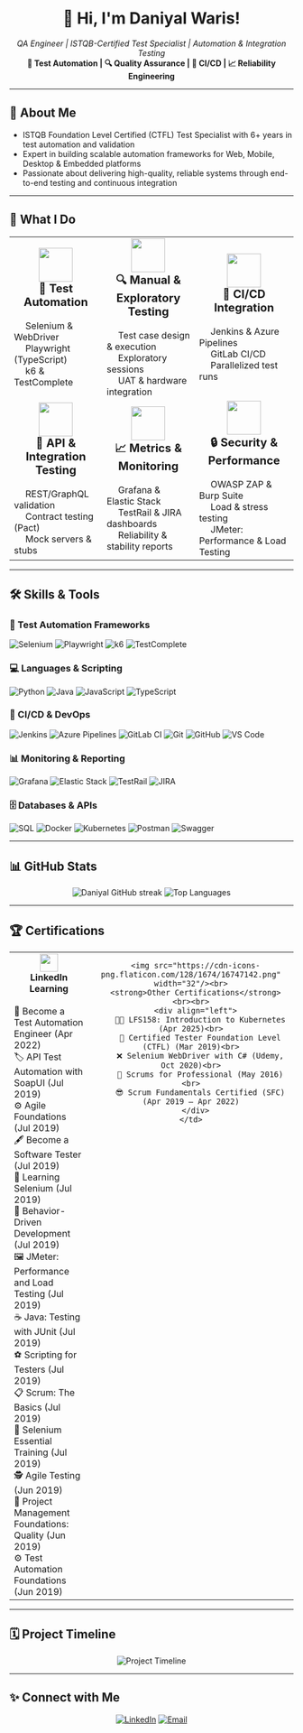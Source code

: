<!--
  👋 Hello, I'm Daniyal Waris!
  QA Engineer ensuring delivery of high-reliability software and systems.
-->

<h1 align="center">👋 Hi, I'm Daniyal Waris!</h1>
<p align="center">
  <em>QA Engineer | ISTQB-Certified Test Specialist | Automation & Integration Testing</em><br/>
  <strong>🧪 Test Automation | 🔍 Quality Assurance | 🚀 CI/CD | 📈 Reliability Engineering</strong>
</p>

---

## 🚀 About Me

- ISTQB Foundation Level Certified (CTFL) Test Specialist with 6+ years in test automation and validation  
- Expert in building scalable automation frameworks for Web, Mobile, Desktop & Embedded platforms  
- Passionate about delivering high-quality, reliable systems through end-to-end testing and continuous integration  

---

## 🚀 What I Do

<table>
  <tr>
    <td align="center" width="320" height="220">
      <img src="https://cdn-icons-png.flaticon.com/128/3590/3590556.png" width="60"/><br>
      <strong style="font-size: 20px;">🧪 Test Automation</strong><br><br>
      <div align="left">
        <img src="https://cdn-icons-png.flaticon.com/128/5968/5968544.png" width="16"/> Selenium & WebDriver<br>
        <img src="https://cdn-icons-png.flaticon.com/128/2885/2885278.png" width="16"/> Playwright (TypeScript)<br>
        <img src="https://cdn-icons-png.flaticon.com/128/3642/3642967.png" width="16"/> k6 & TestComplete
      </div>
    </td>
    <td align="center" width="320" height="220">
      <img src="https://cdn-icons-png.flaticon.com/128/2711/2711401.png" width="60"/><br>
      <strong style="font-size: 20px;">🔍 Manual & Exploratory Testing</strong><br><br>
      <div align="left">
        <img src="https://cdn-icons-png.flaticon.com/128/3064/3064197.png" width="16"/> Test case design & execution<br>
        <img src="https://cdn-icons-png.flaticon.com/128/1112/1112505.png" width="16"/> Exploratory sessions<br>
        <img src="https://cdn-icons-png.flaticon.com/128/1011/1011803.png" width="16"/> UAT & hardware integration
      </div>
    </td>
    <td align="center" width="320" height="220">
      <img src="https://cdn-icons-png.flaticon.com/128/833/833524.png" width="60"/><br>
      <strong style="font-size: 20px;">🔄 CI/CD Integration</strong><br><br>
      <div align="left">
        <img src="https://cdn-icons-png.flaticon.com/128/919/919836.png" width="16"/> Jenkins & Azure Pipelines<br>
        <img src="https://cdn-icons-png.flaticon.com/128/5968/5968874.png" width="16"/> GitLab CI/CD<br>
        <img src="https://cdn-icons-png.flaticon.com/128/1082/1082601.png" width="16"/> Parallelized test runs
      </div>
    </td>
  </tr>
  <tr>
    <td align="center" width="320" height="220">
      <img src="https://cdn-icons-png.flaticon.com/128/1170/1170576.png" width="60"/><br>
      <strong style="font-size: 20px;">🔗 API & Integration Testing</strong><br><br>
      <div align="left">
        <img src="https://cdn-icons-png.flaticon.com/128/876/876770.png" width="16"/> REST/GraphQL validation<br>
        <img src="https://cdn-icons-png.flaticon.com/128/3634/3634236.png" width="16"/> Contract testing (Pact)<br>
        <img src="https://cdn-icons-png.flaticon.com/128/189/189693.png" width="16"/> Mock servers & stubs
      </div>
    </td>
    <td align="center" width="320" height="220">
      <img src="https://cdn-icons-png.flaticon.com/128/3176/3176295.png" width="60"/><br>
      <strong style="font-size: 20px;">📈 Metrics & Monitoring</strong><br><br>
      <div align="left">
        <img src="https://cdn-icons-png.flaticon.com/128/1167/1167223.png" width="16"/> Grafana & Elastic Stack<br>
        <img src="https://cdn-icons-png.flaticon.com/128/2043/2043203.png" width="16"/> TestRail & JIRA dashboards<br>
        <img src="https://cdn-icons-png.flaticon.com/128/2913/2913508.png" width="16"/> Reliability & stability reports
      </div>
    </td>
    <td align="center" width="320" height="220">
      <img src="https://cdn-icons-png.flaticon.com/128/2910/2910795.png" width="60"/><br>
      <strong style="font-size: 20px;">🔒 Security & Performance</strong><br><br>
      <div align="left">
        <img src="https://cdn-icons-png.flaticon.com/128/1082/1082603.png" width="16"/> OWASP ZAP & Burp Suite<br>
        <img src="https://cdn-icons-png.flaticon.com/128/1717/1717304.png" width="16"/> Load & stress testing<br>
        <img src="https://jmeter.apache.org/images/jmeter_square.png" width="16"/> JMeter: Performance & Load Testing
      </div>
    </td>
  </tr>
</table>

---

## 🛠️ Skills & Tools

### 🧪 Test Automation Frameworks
![Selenium](https://img.shields.io/badge/Selenium-430098?style=for-the-badge&logo=selenium&logoColor=white)
![Playwright](https://img.shields.io/badge/Playwright-000000?style=for-the-badge&logo=playwright&logoColor=white)
![k6](https://img.shields.io/badge/k6-00aaff?style=for-the-badge&logo=k6&logoColor=white)
![TestComplete](https://img.shields.io/badge/TestComplete-ff7b00?style=for-the-badge&logo=testcomplete&logoColor=white)

### 💻 Languages & Scripting
![Python](https://img.shields.io/badge/Python-3776AB?style=for-the-badge&logo=python&logoColor=white)
![Java](https://img.shields.io/badge/Java-007396?style=for-the-badge&logo=java&logoColor=white)
![JavaScript](https://img.shields.io/badge/JavaScript-F7DF1E?style=for-the-badge&logo=javascript&logoColor=black)
![TypeScript](https://img.shields.io/badge/TypeScript-007acc?style=for-the-badge&logo=typescript&logoColor=white)

### 🚀 CI/CD & DevOps
![Jenkins](https://img.shields.io/badge/Jenkins-d24939?style=for-the-badge&logo=jenkins&logoColor=white)
![Azure Pipelines](https://img.shields.io/badge/Azure_Pipelines-0078d4?style=for-the-badge&logo=azurepipelines&logoColor=white)
![GitLab CI](https://img.shields.io/badge/GitLab_CI-fc6d26?style=for-the-badge&logo=gitlab&logoColor=white)
![Git](https://img.shields.io/badge/Git-F05032?style=for-the-badge&logo=git&logoColor=white)
![GitHub](https://img.shields.io/badge/GitHub-181717?style=for-the-badge&logo=github&logoColor=white)
![VS Code](https://img.shields.io/badge/VS_Code-007ACC?style=for-the-badge&logo=visual-studio-code&logoColor=white)

### 📊 Monitoring & Reporting
![Grafana](https://img.shields.io/badge/Grafana-f46800?style=for-the-badge&logo=grafana&logoColor=white)
![Elastic Stack](https://img.shields.io/badge/Elastic_Stack-005571?style=for-the-badge&logo=elastic&logoColor=white)
![TestRail](https://img.shields.io/badge/TestRail-02569b?style=for-the-badge&logo=testrail&logoColor=white)
![JIRA](https://img.shields.io/badge/JIRA-0052cc?style=for-the-badge&logo=jira&logoColor=white)

### 🗄️ Databases & APIs
![SQL](https://img.shields.io/badge/SQL-4479A1?style=for-the-badge&logo=mysql&logoColor=white)
![Docker](https://img.shields.io/badge/Docker-2496ED?style=for-the-badge&logo=docker&logoColor=white)
![Kubernetes](https://img.shields.io/badge/Kubernetes-326ce5?style=for-the-badge&logo=kubernetes&logoColor=white)
![Postman](https://img.shields.io/badge/Postman-ff6c37?style=for-the-badge&logo=postman&logoColor=white)
![Swagger](https://img.shields.io/badge/Swagger-85EA2D?style=for-the-badge&logo=swagger&logoColor=black)

---

## 📊 GitHub Stats

<p align="center">
  <img src="https://github-readme-streak-stats.herokuapp.com/?user=daniyalwaris&theme=radical" alt="Daniyal GitHub streak" />
  <img src="https://github-readme-stats.vercel.app/api/top-langs/?username=daniyalwaris&layout=compact&theme=dark" alt="Top Languages"/>
</p>

---

## 🏆 Certifications

<table>
  <tr>
    <td align="center" valign="top">
      <img src="https://cdn-icons-png.flaticon.com/128/174/174857.png" width="32"/><br>
      <strong>LinkedIn Learning</strong><br><br>
      <div align="left">
        🍕 Become a Test Automation Engineer (Apr 2022)<br>
        🏷️ API Test Automation with SoapUI (Jul 2019)<br>
        ⚙️ Agile Foundations (Jul 2019)<br>
        🖋️ Become a Software Tester (Jul 2019)<br>
        🐍 Learning Selenium (Jul 2019)<br>
        🧩 Behavior-Driven Development (Jul 2019)<br>
        🖼️ JMeter: Performance and Load Testing (Jul 2019)<br>
        ☕ Java: Testing with JUnit (Jul 2019)<br>
        ⚽ Scripting for Testers (Jul 2019)<br>
        📋 Scrum: The Basics (Jul 2019)<br>
        🧙 Selenium Essential Training (Jul 2019)<br>
        🕵️ Agile Testing (Jun 2019)<br>
        🎯 Project Management Foundations: Quality (Jun 2019)<br>
        ⚙️ Test Automation Foundations (Jun 2019)
      </div>
    </td>
    <td align="center" valign="top">
    
      <img src="https://cdn-icons-png.flaticon.com/128/1674/16747142.png" width="32"/><br>
      <strong>Other Certifications</strong><br><br>
      <div align="left">
        🧑‍🏫 LFS158: Introduction to Kubernetes (Apr 2025)<br>
        🏅 Certified Tester Foundation Level (CTFL) (Mar 2019)<br>
        ❌ Selenium WebDriver with C# (Udemy, Oct 2020)<br>
        📄 Scrums for Professional (May 2016)<br>
        😎 Scrum Fundamentals Certified (SFC) (Apr 2019 – Apr 2022)
      </div>
    </td>
  </tr>
</table>

---

## 🗓️ Project Timeline

<p align="center">
  <img src="https://raw.githubusercontent.com/daniyalwaris/daniyalwaris/main/assets/timeline.svg" alt="Project Timeline"/>
</p>

---

## ✨ Connect with Me

<p align="center">
  <a href="https://linkedin.com/in/daniyalwaris" target="_blank"><img src="https://img.shields.io/badge/LinkedIn-0077B5?logo=linkedin&logoColor=white" alt="LinkedIn"/></a>
  <a href="mailto:daniyalwaris92@gmail.com"><img src="https://img.shields.io/badge/Email-D14836?logo=gmail&logoColor=white" alt="Email"/></a>
</p>

